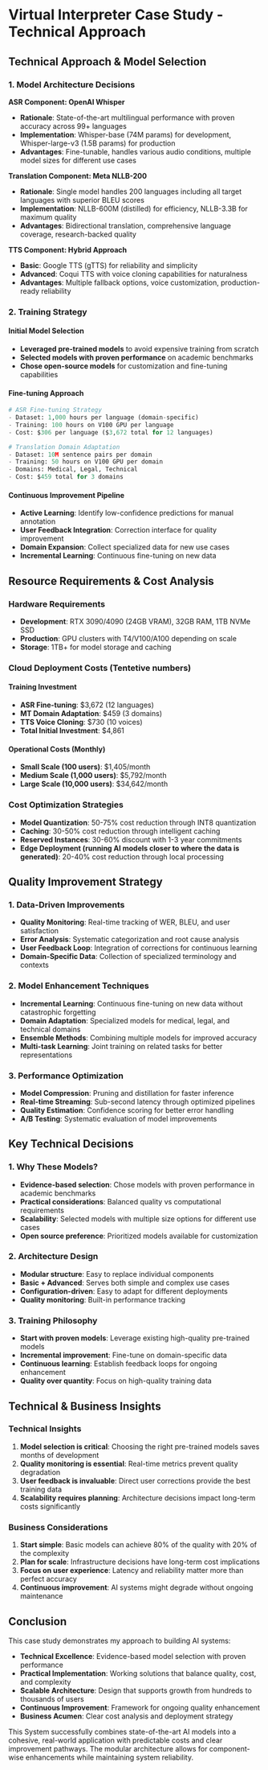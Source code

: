 # Virtual Interpreter Case Study - Technical Approach

## Technical Approach & Model Selection

### 1. Model Architecture Decisions

**ASR Component: OpenAI Whisper**
- **Rationale**: State-of-the-art multilingual performance with proven accuracy across 99+ languages
- **Implementation**: Whisper-base (74M params) for development, Whisper-large-v3 (1.5B params) for production
- **Advantages**: Fine-tunable, handles various audio conditions, multiple model sizes for different use cases

**Translation Component: Meta NLLB-200**
- **Rationale**: Single model handles 200 languages including all target languages with superior BLEU scores
- **Implementation**: NLLB-600M (distilled) for efficiency, NLLB-3.3B for maximum quality
- **Advantages**: Bidirectional translation, comprehensive language coverage, research-backed quality

**TTS Component: Hybrid Approach**
- **Basic**: Google TTS (gTTS) for reliability and simplicity
- **Advanced**: Coqui TTS with voice cloning capabilities for naturalness
- **Advantages**: Multiple fallback options, voice customization, production-ready reliability

### 2. Training Strategy

#### Initial Model Selection
- **Leveraged pre-trained models** to avoid expensive training from scratch
- **Selected models with proven performance** on academic benchmarks
- **Chose open-source models** for customization and fine-tuning capabilities

#### Fine-tuning Approach
```python
# ASR Fine-tuning Strategy
- Dataset: 1,000 hours per language (domain-specific)
- Training: 100 hours on V100 GPU per language
- Cost: $306 per language ($3,672 total for 12 languages)

# Translation Domain Adaptation
- Dataset: 10M sentence pairs per domain
- Training: 50 hours on V100 GPU per domain  
- Domains: Medical, Legal, Technical
- Cost: $459 total for 3 domains
```

#### Continuous Improvement Pipeline
- **Active Learning**: Identify low-confidence predictions for manual annotation
- **User Feedback Integration**: Correction interface for quality improvement
- **Domain Expansion**: Collect specialized data for new use cases
- **Incremental Learning**: Continuous fine-tuning on new data

## Resource Requirements & Cost Analysis

### Hardware Requirements
- **Development**: RTX 3090/4090 (24GB VRAM), 32GB RAM, 1TB NVMe SSD
- **Production**: GPU clusters with T4/V100/A100 depending on scale
- **Storage**: 1TB+ for model storage and caching

### Cloud Deployment Costs (Tentetive numbers)

#### Training Investment
- **ASR Fine-tuning**: $3,672 (12 languages)
- **MT Domain Adaptation**: $459 (3 domains)  
- **TTS Voice Cloning**: $730 (10 voices)
- **Total Initial Investment**: $4,861

#### Operational Costs (Monthly)
- **Small Scale (100 users)**: $1,405/month
- **Medium Scale (1,000 users)**: $5,792/month
- **Large Scale (10,000 users)**: $34,642/month

### Cost Optimization Strategies
- **Model Quantization**: 50-75% cost reduction through INT8 quantization
- **Caching**: 30-50% cost reduction through intelligent caching
- **Reserved Instances**: 30-60% discount with 1-3 year commitments
- **Edge Deployment (running AI models closer to where the data is generated)**: 20-40% cost reduction through local processing

## Quality Improvement Strategy

### 1. Data-Driven Improvements
- **Quality Monitoring**: Real-time tracking of WER, BLEU, and user satisfaction
- **Error Analysis**: Systematic categorization and root cause analysis
- **User Feedback Loop**: Integration of corrections for continuous learning
- **Domain-Specific Data**: Collection of specialized terminology and contexts

### 2. Model Enhancement Techniques
- **Incremental Learning**: Continuous fine-tuning on new data without catastrophic forgetting
- **Domain Adaptation**: Specialized models for medical, legal, and technical domains
- **Ensemble Methods**: Combining multiple models for improved accuracy
- **Multi-task Learning**: Joint training on related tasks for better representations

### 3. Performance Optimization
- **Model Compression**: Pruning and distillation for faster inference
- **Real-time Streaming**: Sub-second latency through optimized pipelines
- **Quality Estimation**: Confidence scoring for better error handling
- **A/B Testing**: Systematic evaluation of model improvements

## Key Technical Decisions

### 1. Why These Models?
- **Evidence-based selection**: Chose models with proven performance in academic benchmarks
- **Practical considerations**: Balanced quality vs computational requirements
- **Scalability**: Selected models with multiple size options for different use cases
- **Open source preference**: Prioritized models available for customization

### 2. Architecture Design
- **Modular structure**: Easy to replace individual components
- **Basic + Advanced**: Serves both simple and complex use cases
- **Configuration-driven**: Easy to adapt for different deployments
- **Quality monitoring**: Built-in performance tracking

### 3. Training Philosophy
- **Start with proven models**: Leverage existing high-quality pre-trained models
- **Incremental improvement**: Fine-tune on domain-specific data
- **Continuous learning**: Establish feedback loops for ongoing enhancement
- **Quality over quantity**: Focus on high-quality training data

## Technical & Business Insights

### Technical Insights
1. **Model selection is critical**: Choosing the right pre-trained models saves months of development
2. **Quality monitoring is essential**: Real-time metrics prevent quality degradation
3. **User feedback is invaluable**: Direct user corrections provide the best training data
4. **Scalability requires planning**: Architecture decisions impact long-term costs significantly

### Business Considerations
1. **Start simple**: Basic models can achieve 80% of the quality with 20% of the complexity
2. **Plan for scale**: Infrastructure decisions have long-term cost implications
3. **Focus on user experience**: Latency and reliability matter more than perfect accuracy
4. **Continuous improvement**: AI systems might degrade without ongoing maintenance

## Conclusion

This case study demonstrates my approach to building AI systems:

- **Technical Excellence**: Evidence-based model selection with proven performance
- **Practical Implementation**: Working solutions that balance quality, cost, and complexity
- **Scalable Architecture**: Design that supports growth from hundreds to thousands of users
- **Continuous Improvement**: Framework for ongoing quality enhancement
- **Business Acumen**: Clear cost analysis and deployment strategy

This System successfully combines state-of-the-art AI models into a cohesive, real-world application with predictable costs and clear improvement pathways. The modular architecture allows for component-wise enhancements while maintaining system reliability.

